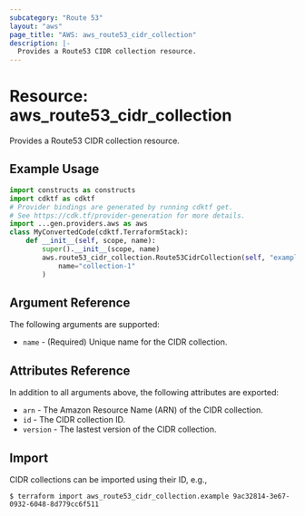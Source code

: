 ```yaml
---
subcategory: "Route 53"
layout: "aws"
page_title: "AWS: aws_route53_cidr_collection"
description: |-
  Provides a Route53 CIDR collection resource.
---
```


# Resource: aws_route53_cidr_collection

Provides a Route53 CIDR collection resource.

## Example Usage

```python
import constructs as constructs
import cdktf as cdktf
# Provider bindings are generated by running cdktf get.
# See https://cdk.tf/provider-generation for more details.
import ...gen.providers.aws as aws
class MyConvertedCode(cdktf.TerraformStack):
    def __init__(self, scope, name):
        super().__init__(scope, name)
        aws.route53_cidr_collection.Route53CidrCollection(self, "example",
            name="collection-1"
        )
```

## Argument Reference

The following arguments are supported:

* `name` - (Required) Unique name for the CIDR collection.

## Attributes Reference

In addition to all arguments above, the following attributes are exported:

* `arn` - The Amazon Resource Name (ARN) of the CIDR collection.
* `id` - The CIDR collection ID.
* `version` - The lastest version of the CIDR collection.

## Import

CIDR collections can be imported using their ID, e.g.,

```
$ terraform import aws_route53_cidr_collection.example 9ac32814-3e67-0932-6048-8d779cc6f511
```

<!-- cache-key: cdktf-0.17.0-pre.15 input-80ca53ac8ee32676540e0f9febabef03dc00b79fc452acee355708f3ef3b52b8 -->